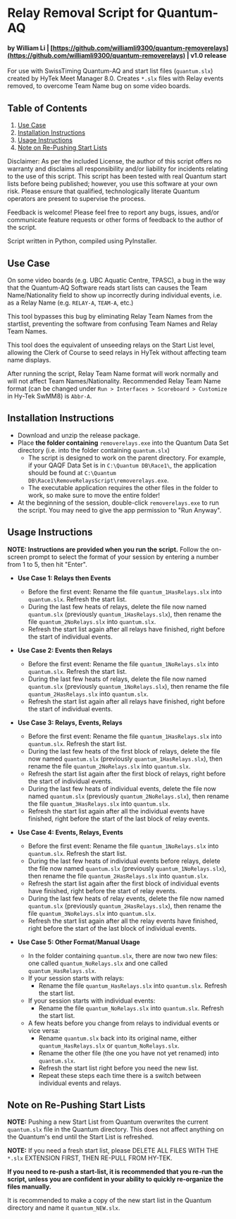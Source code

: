 # Relay Removal Script for Quantum-AQ
#### by William Li | [https://github.com/williamli9300/quantum-removerelays](https://github.com/williamli9300/quantum-removerelays) | v1.0 release
For use with SwissTiming Quantum-AQ and start list files (`quantum.slx`) created by HyTek Meet Manager 8.0. Creates `*.slx` files with Relay events removed, to overcome Team Name bug on some video boards.


## Table of Contents
1. [Use Case](#usecase)
2. [Installation Instructions](#installation)
3. [Usage Instructions](#usage)
4. [Note on Re-Pushing Start Lists](#repush)

Disclaimer: As per the included License, the author of this script offers no warranty and disclaims all responsibility and/or liability for incidents relating to the use of this script. This script has been tested with real Quantum start lists before being published; however, you use this software at your own risk. Please ensure that qualified, technologically literate Quantum operators are present to supervise the process. 

Feedback is welcome! Please feel free to report any bugs, issues, and/or communicate feature requests or other forms of feedback to the author of the script.

Script written in Python, compiled using PyInstaller.

## Use Case <a name="usecase"></a>
On some video boards (e.g. UBC Aquatic Centre, TPASC), a bug in the way that the Quantum-AQ Software reads start lists can causes the Team Name/Nationality field to show up incorrectly during individual events, i.e. as a Relay Name (e.g. `RELAY-A`, `TEAM-A`, etc.)

This tool bypasses this bug by eliminating Relay Team Names from the startlist, preventing the software from confusing Team Names and Relay Team Names.  

This tool does the equivalent of unseeding relays on the Start List level, allowing the Clerk of Course to seed relays in HyTek without affecting team name displays.  

After running the script, Relay Team Name format will work normally and will not affect Team Names/Nationality. Recommended Relay Team Name format (can be changed under `Run > Interfaces > Scoreboard > Customize` in Hy-Tek SwMM8) is `Abbr-A`.
## Installation Instructions <a name="installation"></a>
- Download and unzip the release package.
- Place **the folder containing** `removerelays.exe` into the Quantum Data Set directory (i.e. into the folder containing `quantum.slx`)
  - The script is designed to work on the parent directory. For example, if your QAQF Data Set is in `C:\Quantum DB\Race1\`, the application should be found at `C:\Quantum DB\Race1\RemoveRelaysScript\removerelays.exe`. 
  - The executable application requires the other files in the folder to work, so make sure to move the entire folder! 
- At the beginning of the session, double-click `removerelays.exe` to run the script. You may need to give the app permission to "Run Anyway".
## Usage Instructions <a name="usage"></a>
**NOTE: Instructions are provided when you run the script.**
 Follow the on-screen prompt to select the format of your session by entering a number from 1 to 5, then hit "Enter".

- **Use Case 1: Relays then Events**
  - Before the first event: Rename the file `quantum_1HasRelays.slx` into `quantum.slx`. Refresh the start list.
  - During the last few heats of relays, delete the file now named `quantum.slx` (previously `quantum_1HasRelays.slx`), then rename the file `quantum_2NoRelays.slx` into `quantum.slx`.
  - Refresh the start list again after all relays have finished, right before the start of individual events.

- **Use Case 2: Events then Relays**
  - Before the first event: Rename the file `quantum_1NoRelays.slx` into `quantum.slx`. Refresh the start list.
  - During the last few heats of relays, delete the file now named `quantum.slx` (previously `quantum_1NoRelays.slx`), then rename the file `quantum_2HasRelays.slx` into `quantum.slx`.
  - Refresh the start list again after all relays have finished, right before the start of individual events.

- **Use Case 3: Relays, Events, Relays**
  - Before the first event: Rename the file `quantum_1HasRelays.slx` into `quantum.slx`. Refresh the start list.
  - During the last few heats of the first block of relays, delete the file now named `quantum.slx` (previously `quantum_1HasRelays.slx`), then rename the file `quantum_2NoRelays.slx` into `quantum.slx`.
  - Refresh the start list again after the first block of relays, right before the start of individual events.
  - During the last few heats of individual events, delete the file now named `quantum.slx` (previously `quantum_2NoRelays.slx`), then rename the file `quantum_3HasRelays.slx` into `quantum.slx`.
  - Refresh the start list again after all the individual events have finished, right before the start of the last block of relay events.
- **Use Case 4: Events, Relays, Events**
  - Before the first event: Rename the file `quantum_1NoRelays.slx` into `quantum.slx`. Refresh the start list.
  - During the last few heats of individual events before relays, delete the file now named `quantum.slx` (previously `quantum_1NoRelays.slx`), then rename the file `quantum_2HasRelays.slx` into `quantum.slx`.
  - Refresh the start list again after the first block of individual events have finished, right before the start of relay events.
  - During the last few heats of relay events, delete the file now named `quantum.slx` (previously `quantum_2HasRelays.slx`), then rename the file `quantum_3NoRelays.slx` into `quantum.slx`.
  - Refresh the start list again after all the relay events have finished, right before the start of the last block of individual events.

- **Use Case 5: Other Format/Manual Usage**
  - In the folder containing `quantum.slx`, there are now two new files:  one called `quantum_NoRelays.slx` and one called `quantum_HasRelays.slx`. 
  - If your session starts with relays: 
    - Rename the file `quantum_HasRelays.slx` into `quantum.slx`. Refresh the start list.
  - If your session starts with individual events: 
    - Rename the file `quantum_NoRelays.slx` into `quantum.slx`. Refresh the start list.
  - A few heats before you change from relays to individual events or vice versa:
    - Rename `quantum.slx` back into its original name, either `quantum_HasRelays.slx` or `quantum_NoRelays.slx`.
    - Rename the other file (the one you have not yet renamed) into `quantum.slx`.
    -  Refresh the start list right before you need the new list.
    - Repeat these steps each time there is a switch between individual events and relays.

## Note on Re-Pushing Start Lists <a name="repush"></a>
**NOTE:** Pushing a new Start List from Quantum overwrites the current `quantum.slx` file in the Quantum directory. This does not affect anything on the Quantum's end until the Start List is refreshed. 

**NOTE:** If you need a fresh start list, please DELETE ALL FILES WITH THE `*.slx` EXTENSION FIRST, THEN RE-PULL FROM HY-TEK. 

**If you need to re-push a start-list, it is recommended that you re-run the script, unless you are confident in your ability to quickly re-organize the files manually.**

It is recommended to make a copy of the new start list in the Quantum directory and name it `quantum_NEW.slx`.
